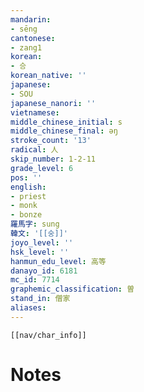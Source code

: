 ```yaml
---
mandarin:
- sēng
cantonese:
- zang1
korean:
- 승
korean_native: ''
japanese:
- SOU
japanese_nanori: ''
vietnamese:
middle_chinese_initial: s
middle_chinese_final: ǝŋ
stroke_count: '13'
radical: 人
skip_number: 1-2-11
grade_level: 6
pos: ''
english:
- priest
- monk
- bonze
羅馬字: sung
韓文: '[[숭]]'
joyo_level: ''
hsk_level: ''
hanmun_edu_level: 高等
danayo_id: 6181
mc_id: 7714
graphemic_classification: 曽
stand_in: 僧家
aliases:
---
```

```meta-bind-embed
[[nav/char_info]]
```

# Notes
